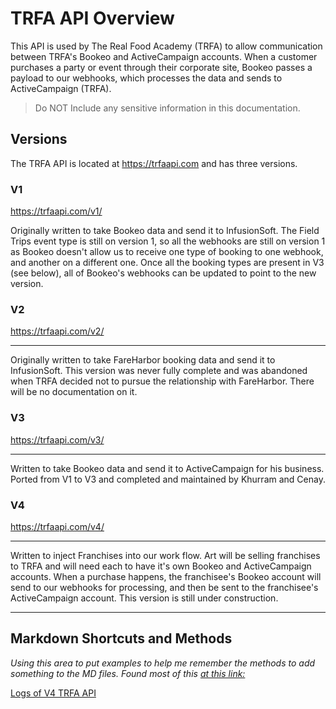 # TRFA API Overview

This API is used by The Real Food Academy (TRFA) to allow communication between TRFA's Bookeo and ActiveCampaign accounts. When a customer purchases a party or event through their corporate site, Bookeo passes a payload to our webhooks, which processes the data and sends to ActiveCampaign (TRFA).   

> Do NOT Include any sensitive information in this documentation.  

## Versions

The TRFA API is located at https://trfaapi.com and has three versions.  

### V1  
https://trfaapi.com/v1/  

Originally written to take Bookeo data and send it to InfusionSoft. The Field Trips event type is still on version 1, so all the webhooks are still on version 1 as Bookeo doesn't allow us to receive one type of booking to one webhook, and another on a different one.
Once all the booking types are present in V3 (see below), all of Bookeo's webhooks can be updated to point to the new version.  

### V2
https://trfaapi.com/v2/  

___ 

Originally written to take FareHarbor booking data and send it to InfusionSoft. This version was never fully complete and was abandoned when TRFA decided not to pursue the relationship with FareHarbor. There will be no documentation on it.

### V3
https://trfaapi.com/v3/  

---  

Written to take Bookeo data and send it to ActiveCampaign for his business. Ported from V1 to V3 and completed and maintained by Khurram and Cenay.  

### V4
https://trfaapi.com/v4/  

---
Written to inject Franchises into our work flow. Art will be selling franchises to TRFA and will need each to have it's own Bookeo and ActiveCampaign accounts. When a purchase happens, the franchisee's Bookeo account will send to our webhooks for processing, and then be sent to the franchisee's ActiveCampaign account. This version is still under construction.  

---
## Markdown Shortcuts and Methods  
_Using this area to put examples to help me remember the methods to add something to the MD files. Found most of this [at this link:](https://www.jetbrains.com/help/phpstorm/markdown.html)_  

[Logs of V4 TRFA API](https://trfaapi.com/v4/ "V4 Logs")
